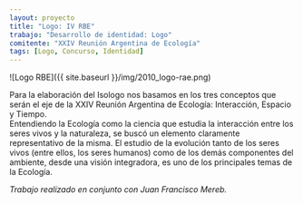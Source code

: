```yaml
---
layout: proyecto
title: "Logo: IV RBE"
trabajo: "Desarrollo de identidad: Logo"
comitente: "XXIV Reunión Argentina de Ecología"
tags: [Logo, Concurso, Identidad]
---
```


![Logo RBE]({{ site.baseurl }}/img/2010_logo-rae.png)

Para la elaboración del Isologo nos basamos en los tres conceptos que serán el eje de la XXIV Reunión Argentina de Ecología: Interacción, Espacio y Tiempo.  
Entendiendo la Ecología como la ciencia que estudia la interacción entre los seres vivos y la naturaleza, se buscó un elemento claramente representativo de la misma. El estudio de la evolución tanto de los seres vivos (entre ellos, los seres humanos) como de los demás componentes del ambiente, desde una visión integradora, es uno de los principales temas de la Ecología.

*Trabajo realizado en conjunto con Juan Francisco Mereb.*
